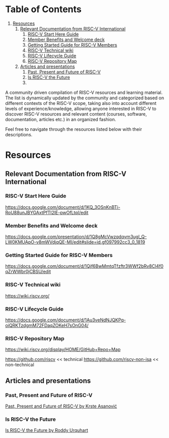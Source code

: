 
# Table of Contents

1.  [Resources](#org99dd758)
    1.  [Relevant Documentation from RISC-V International](#org1ad1d3e)
        1.  [RISC-V Start Here Guide](#org3f257ad)
        2.  [Member Benefits and Welcome deck](#org8766802)
        3.  [Getting Started Guide for RISC-V Members](#orgc808ff5)
        4.  [RISC-V Technical wiki](#orgcb336bc)
        5.  [RISC-V Lifecycle Guide](#org5d9e9c2)
        6.  [RISC-V Repository Map](#org93feaef)
    2.  [Articles and presentations](#orgdcc5917)
        1.  [Past, Present and Future of RISC-V](#org0102cf4)
        2.  [Is RISC-V the Future](#org23d3dcc)
        3.  [](#orgc75243e)

A community driven compilation of RISC-V resources and learning material. The list is dynamically
updated by the community and categorized based on different contexts of the RISC-V scope, taking
also into account different levels of experience/knowledge, allowing anyone interested in RISC-V to
discover RISC-V resources and relevant content (courses, software, documentation, articles etc.) in
an organized fashion.

Feel free to navigate through the resources listed below with their descriptions. 


<a id="org99dd758"></a>

# Resources


<a id="org1ad1d3e"></a>

## Relevant Documentation from RISC-V International


<a id="org3f257ad"></a>

### RISC-V Start Here Guide

<https://docs.google.com/document/d/1KQ_3OSnKnBTi-RoU88unJBYGAxtPfTI2lE-pwOfLtqI/edit>


<a id="org8766802"></a>

### Member Benefits and Welcome deck

<https://docs.google.com/presentation/d/1Q8gMcVwzqdqym3ugl_Q-LW0KMUApO-v8mWVdjqQE-MI/edit#slide=id.gf097992cc3_0_1819>


<a id="orgc808ff5"></a>

### Getting Started Guide for RISC-V Members

<https://docs.google.com/document/d/1Qjf6BwMmtqTfzftr3WWf2bRv8Cl4f0qZrWWbr0jCBSU/edit>


<a id="orgcb336bc"></a>

### RISC-V Technical wiki

<https://wiki.riscv.org/>


<a id="org5d9e9c2"></a>

### RISC-V Lifecycle Guide

<https://docs.google.com/document/d/1Au3veNdNJQKPq-oiQRKTzdgmM72FDaqZOKeH7sOnG04/>


<a id="org93feaef"></a>

### RISC-V Repository Map

<https://wiki.riscv.org/display/HOME/GitHub+Repo+Map>

<https://github.com/riscv> << technical
<https://github.com/riscv-non-isa> << non-technical


<a id="orgdcc5917"></a>

## Articles and presentations


<a id="org0102cf4"></a>

### Past, Present and Future of RISC-V

[Past, Present and Future of RISC-V by Krste Asanović](https://www.youtube.com/watch?v=RrVRMFjYti0)


<a id="org23d3dcc"></a>

### Is RISC-V the Future

[Is RISC-V the Future by Roddy Urquhart](https://semiengineering.com/is-risc-v-the-future/ )


<a id="orgc75243e"></a>

### 

